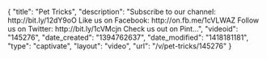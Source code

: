{
    "title": "Pet Tricks",
    "description": "Subscribe to our channel: http:\/\/bit.ly\/12dY9oO Like us on Facebook: http:\/\/on.fb.me\/1cVLWAZ Follow us on Twitter: http:\/\/bit.ly\/1cVMcjn Check us out on Pint...",
    "videoid": "145276",
    "date_created": "1394762637",
    "date_modified": "1418181181",
    "type": "captivate",
    "layout": "video",
    "url": "\/v\/pet-tricks\/145276"
}
